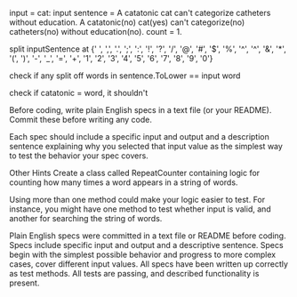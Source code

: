 input = cat:
input sentence = A catatonic cat can't categorize catheters without education.
A catatonic(no) cat(yes) can't categorize(no) catheters(no) without education(no).
count = 1. 

split inputSentence at  {' ', ',', '.', ';', ':', '!', '?', '/', '@', '#', '$', '%', '^', '^', '&', '*', '(', ')', '-', '_', '=', '+', '1', '2', '3', '4', '5', '6', '7', '8', '9', '0'}

check if any split off words in sentence.ToLower == input word

check if catatonic = word, it shouldn't


Before coding, write plain English specs in a text file (or your README). Commit these before writing any code.

Each spec should include a specific input and output and a description sentence explaining why you selected that input value as the simplest way to test the behavior your spec covers.

Other Hints
Create a class called RepeatCounter containing logic for counting how many times a word appears in a string of words.

Using more than one method could make your logic easier to test. For instance, you might have one method to test whether input is valid, and another for searching the string of words.

Plain English specs were committed in a text file or README before coding.
Specs include specific input and output and a descriptive sentence.
Specs begin with the simplest possible behavior and progress to more complex cases, cover different input values.
All specs have been written up correctly as test methods.
All tests are passing, and described functionality is present.